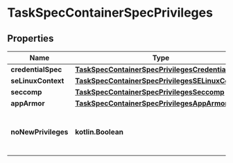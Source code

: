 
# TaskSpecContainerSpecPrivileges

## Properties
| Name | Type | Description | Notes |
| ------------ | ------------- | ------------- | ------------- |
| **credentialSpec** | [**TaskSpecContainerSpecPrivilegesCredentialSpec**](TaskSpecContainerSpecPrivilegesCredentialSpec.md) |  |  [optional] |
| **seLinuxContext** | [**TaskSpecContainerSpecPrivilegesSELinuxContext**](TaskSpecContainerSpecPrivilegesSELinuxContext.md) |  |  [optional] |
| **seccomp** | [**TaskSpecContainerSpecPrivilegesSeccomp**](TaskSpecContainerSpecPrivilegesSeccomp.md) |  |  [optional] |
| **appArmor** | [**TaskSpecContainerSpecPrivilegesAppArmor**](TaskSpecContainerSpecPrivilegesAppArmor.md) |  |  [optional] |
| **noNewPrivileges** | **kotlin.Boolean** | Configuration of the no_new_privs bit in the container |  [optional] |



